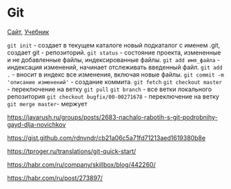 # Git

[Сайт](https://git-scm.com/), [Учебник](https://git-scm.com/book/ru/v2)



`git init` - создает в текущем каталоге новый подкаталог с именем .git, создает git - репозиторий.
`git status` - состояние проекта, измененные и не добавленные файлы, индексированные файлы.
`git add имя_файла` - индексация изменений, начинает отслеживать введенный файл.
`git add .` - вносит в индекс все изменения, включая новые файлы.
`git commit -m 'описание изменений'` - создание коммита.
`git fetch`
`git checkout master` - переключение на ветку
`git pull`
`git branch` - все ветки локального репозитория
`git checkout bugfix/00-00271678` - переключение на ветку
`git merge master`- мержует



https://javarush.ru/groups/posts/2683-nachalo-rabotih-s-git-podrobnihy-gayd-dlja-novichkov

https://gist.github.com/rdnvndr/cb21a06c5a71fd71213aed1619380b8e

https://tproger.ru/translations/git-quick-start/

https://habr.com/ru/company/skillbox/blog/442260/

https://habr.com/ru/post/273897/

```1с

```

